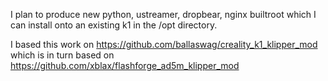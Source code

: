 I plan to produce new python, ustreamer, dropbear, nginx builtroot which I can install onto an existing
k1 in the /opt directory.

I based this work on https://github.com/ballaswag/creality_k1_klipper_mod which is in turn based on 
https://github.com/xblax/flashforge_ad5m_klipper_mod

